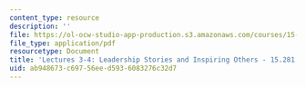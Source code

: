 ```yaml
---
content_type: resource
description: ''
file: https://ol-ocw-studio-app-production.s3.amazonaws.com/courses/15-281-advanced-communication-for-leaders-spring-2016/ab948673c69756eed5936083276c32d7_MIT15_281S16_Lec3-4.pdf
file_type: application/pdf
resourcetype: Document
title: 'Lectures 3-4: Leadership Stories and Inspiring Others - 15.281 Spring 2016'
uid: ab948673-c697-56ee-d593-6083276c32d7
---
```

